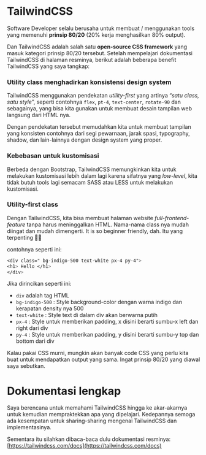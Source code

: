 # TailwindCSS
Software Developer selalu berusaha untuk membuat / menggunakan tools yang memenuhi **prinsip 80/20** (20% kerja menghasilkan 80% output).

Dan TailwindCSS adalah salah satu **open-source CSS framework** yang masuk kategori prinsip 80/20 tersebut. Setelah mempelajari dokumentasi TailwindCSS di halaman resminya, berikut adalah beberapa benefit TailwindCSS yang saya tangkap:

### Utility class menghadirkan konsistensi design system
TailwindCSS menggunakan pendekatan _utility-first_ yang artinya “_satu class, satu style_”, seperti contohnya `flex`, `pt-4`, `text-center`, `rotate-90` dan sebagainya, yang bisa kita gunakan untuk membuat desain tampilan web langsung dari HTML nya.

Dengan pendekatan tersebut memudahkan kita untuk membuat tampilan yang konsisten contohnya dari segi pewarnaan, jarak spasi, typography, shadow, dan lain-lainnya dengan design system yang proper.

### Kebebasan untuk kustomisasi
Berbeda dengan Bootstrap, TailwindCSS memungkinkan kita untuk melakukan kustomisasi lebih dalam lagi karena sifatnya yang _low-level_, kita tidak butuh tools lagi semacam SASS atau LESS untuk melakukan kustomisasi. 

### Utility-first class
Dengan TailwindCSS, kita bisa membuat halaman website _full-frontend-feature_ tanpa harus meninggalkan HTML. Nama-nama class nya mudah diingat dan mudah dimengerti. It is so beginner friendly, dah. Itu yang terpenting 👌🏻

contohnya seperti ini:
```css
<div class=" bg-indigo-500 text-white px-4 py-4">
<h1> Hello </h1>
</div>
```

Jika dirincikan seperti ini:
- `div` adalah tag HTML
- `bg-indigo-500` : Style background-color dengan warna indigo dan kerapatan density nya 500
- `text-white` : Style text di dalam div akan berwarna putih
- `px-4` : Style untuk memberikan padding, x disini berarti sumbu-x left dan right dari div
- `py-4` : Style untuk memberikan padding, y disini berarti sumbu-y top dan bottom dari div

Kalau pakai CSS murni, mungkin akan banyak code CSS yang perlu kita buat untuk mendapatkan output yang sama. Ingat prinsip 80/20 yang diawal saya sebutkan. 

# Dokumentasi lengkap
Saya berencana untuk memahami TailwindCSS hingga ke akar-akarnya untuk kemudian mempraktekkan apa yang dipelajari. Kedepannya semoga ada kesempatan untuk sharing-sharing mengenai TailwindCSS dan implementasinya.

Sementara itu silahkan dibaca-baca dulu dokumentasi resminya: 
[https://tailwindcss.com/docs](https://tailwindcss.com/docs)
